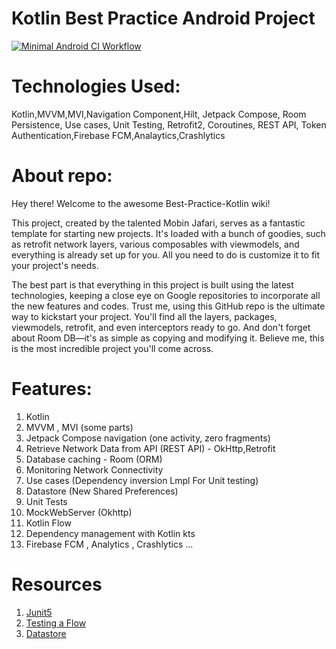 # Kotlin Best Practice Android Project

[![Minimal Android CI Workflow](https://github.com/mobinjafari/Best-Practice-Kotlin/actions/workflows/android.yml/badge.svg)](https://github.com/mobinjafari/Best-Practice-Kotlin/actions/workflows/android.yml)


# Technologies Used:
Kotlin,MVVM,MVI,Navigation Component,Hilt, Jetpack Compose, Room Persistence, Use cases, Unit Testing, Retrofit2, Coroutines, REST API, Token Authentication,Firebase FCM,Analaytics,Crashlytics 


# About repo:
Hey there! Welcome to the awesome Best-Practice-Kotlin wiki!

This project, created by the talented Mobin Jafari, serves as a fantastic template for starting new projects. It's loaded with a bunch of goodies, such as retrofit network layers, various composables with viewmodels, and everything is already set up for you. All you need to do is customize it to fit your project's needs.

The best part is that everything in this project is built using the latest technologies, keeping a close eye on Google repositories to incorporate all the new features and codes. Trust me, using this GitHub repo is the ultimate way to kickstart your project. You'll find all the layers, packages, viewmodels, retrofit, and even interceptors ready to go. And don't forget about Room DB—it's as simple as copying and modifying it. Believe me, this is the most incredible project you'll come across.




# Features:
1. Kotlin
2. MVVM , MVI (some parts)
3. Jetpack Compose navigation (one activity, zero fragments)
4. Retrieve Network Data from API (REST API) - OkHttp,Retrofit
5. Database caching - Room (ORM)
6. Monitoring Network Connectivity
7. Use cases (Dependency inversion Lmpl For Unit testing)
8. Datastore (New Shared Preferences)
9. Unit Tests
10. MockWebServer (Okhttp)
11. Kotlin Flow
12. Dependency management with Kotlin kts
13. Firebase FCM , Analytics , Crashlytics ...




# Resources
1. [Junit5](https://github.com/mannodermaus/android-junit5)
2. [Testing a Flow](https://developer.android.com/kotlin/flow/test)
3. [Datastore](https://developer.android.com/topic/libraries/architecture/datastore#preferences-datastore)
